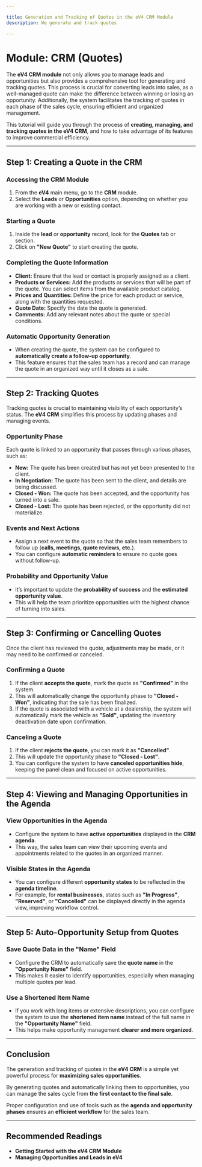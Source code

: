 ```yaml
---

title: Generation and Tracking of Quotes in the eV4 CRM Module  
description: We generate and track quotes  

---
```


# Module: CRM (Quotes)

The **eV4 CRM module** not only allows you to manage leads and opportunities but also provides a comprehensive tool for generating and tracking quotes. This process is crucial for converting leads into sales, as a well-managed quote can make the difference between winning or losing an opportunity. Additionally, the system facilitates the tracking of quotes in each phase of the sales cycle, ensuring efficient and organized management.

This tutorial will guide you through the process of **creating, managing, and tracking quotes in the eV4 CRM**, and how to take advantage of its features to improve commercial efficiency.

---

## **Step 1: Creating a Quote in the CRM**

### **Accessing the CRM Module**
1. From the **eV4** main menu, go to the **CRM** module.
2. Select the **Leads** or **Opportunities** option, depending on whether you are working with a new or existing contact.

### **Starting a Quote**
1. Inside the **lead** or **opportunity** record, look for the **Quotes** tab or section.
2. Click on **"New Quote"** to start creating the quote.

### **Completing the Quote Information**
- **Client:** Ensure that the lead or contact is properly assigned as a client.  
- **Products or Services:** Add the products or services that will be part of the quote. You can select items from the available product catalog.  
- **Prices and Quantities:** Define the price for each product or service, along with the quantities requested.  
- **Quote Date:** Specify the date the quote is generated.  
- **Comments:** Add any relevant notes about the quote or special conditions.  

### **Automatic Opportunity Generation**
- When creating the quote, the system can be configured to **automatically create a follow-up opportunity**.  
- This feature ensures that the sales team has a record and can manage the quote in an organized way until it closes as a sale.

---

## **Step 2: Tracking Quotes**
Tracking quotes is crucial to maintaining visibility of each opportunity’s status. The **eV4 CRM** simplifies this process by updating phases and managing events.

### **Opportunity Phase**
Each quote is linked to an opportunity that passes through various phases, such as:
- **New:** The quote has been created but has not yet been presented to the client.
- **In Negotiation:** The quote has been sent to the client, and details are being discussed.
- **Closed - Won:** The quote has been accepted, and the opportunity has turned into a sale.
- **Closed - Lost:** The quote has been rejected, or the opportunity did not materialize.

### **Events and Next Actions**
- Assign a next event to the quote so that the sales team remembers to follow up (**calls, meetings, quote reviews, etc.**).
- You can configure **automatic reminders** to ensure no quote goes without follow-up.

### **Probability and Opportunity Value**
- It’s important to update the **probability of success** and the **estimated opportunity value**.  
- This will help the team prioritize opportunities with the highest chance of turning into sales.

---

## **Step 3: Confirming or Cancelling Quotes**
Once the client has reviewed the quote, adjustments may be made, or it may need to be confirmed or canceled.

### **Confirming a Quote**
1. If the client **accepts the quote**, mark the quote as **"Confirmed"** in the system.
2. This will automatically change the opportunity phase to **"Closed - Won"**, indicating that the sale has been finalized.
3. If the quote is associated with a vehicle at a dealership, the system will automatically mark the vehicle as **"Sold"**, updating the inventory deactivation date upon confirmation.

### **Canceling a Quote**
1. If the client **rejects the quote**, you can mark it as **"Cancelled"**.
2. This will update the opportunity phase to **"Closed - Lost"**.
3. You can configure the system to have **canceled opportunities hide**, keeping the panel clean and focused on active opportunities.

---

## **Step 4: Viewing and Managing Opportunities in the Agenda**
### **View Opportunities in the Agenda**
- Configure the system to have **active opportunities** displayed in the **CRM agenda**.  
- This way, the sales team can view their upcoming events and appointments related to the quotes in an organized manner.

### **Visible States in the Agenda**
- You can configure different **opportunity states** to be reflected in the **agenda timeline**.  
- For example, for **rental businesses**, states such as **"In Progress"**, **"Reserved"**, or **"Cancelled"** can be displayed directly in the agenda view, improving workflow control.

---

## **Step 5: Auto-Opportunity Setup from Quotes**
### **Save Quote Data in the "Name" Field**
- Configure the CRM to automatically save the **quote name** in the **"Opportunity Name"** field.
- This makes it easier to identify opportunities, especially when managing multiple quotes per lead.

### **Use a Shortened Item Name**
- If you work with long items or extensive descriptions, you can configure the system to use the **shortened item name** instead of the full name in the **"Opportunity Name"** field.
- This helps make opportunity management **clearer and more organized**.

---

## **Conclusion**
The generation and tracking of quotes in the **eV4 CRM** is a simple yet powerful process for **maximizing sales opportunities**.  

By generating quotes and automatically linking them to opportunities, you can manage the sales cycle from **the first contact to the final sale**.  

Proper configuration and use of tools such as the **agenda and opportunity phases** ensures an **efficient workflow** for the sales team.

---

## **Recommended Readings**
- **Getting Started with the eV4 CRM Module**  
- **Managing Opportunities and Leads in eV4**  
